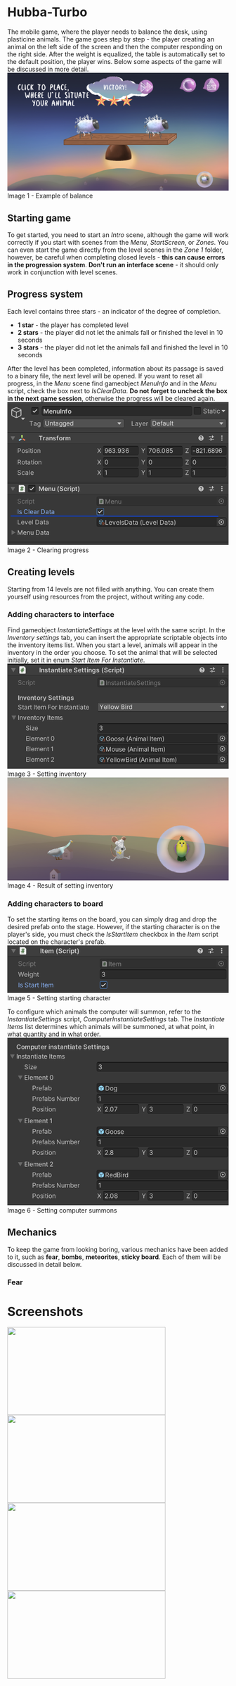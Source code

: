 # Hubba-Turbo
The mobile game, where the player needs to balance the desk, using plasticine animals. The game goes step by step - the player creating an animal on the left side of the screen and then the computer responding on the right side. After the weight is equalized, the table is automatically set to the default position, the player wins. Below some aspects of the game will be discussed in more detail.
![Level example](/Hubba-Turbo/Assets/ScreenShots/VictoryScreen.png "LevelExample")
Image 1 - Example of balance
## Starting game
To get started, you need to start an _Intro_ scene, although the game will work correctly if you start with scenes from the _Menu_, _StartScreen_, or _Zones_. You can even start the game directly from the level scenes in the _Zone 1_ folder, however, be careful when completing closed levels - __this can cause errors in the progression system__. __Don't run an interface scene__ - it should only work in conjunction with level scenes.
## Progress system
Each level contains three stars - an indicator of the degree of completion.
- __1 star__ - the player has completed level
- __2 stars__ - the player did not let the animals fall or finished the level in 10 seconds
- __3 stars__ - the player did not let the animals fall and finished the level in 10 seconds

After the level has been completed, information about its passage is saved to a binary file, the next level will be opened. If you want to reset all progress, in the _Menu_ scene find gameobject _MenuInfo_ and in the _Menu_ script, check the box next to _IsClearData_. __Do not forget to uncheck the box in the next game session__, otherwise the progress will be cleared again.
![Clear data](/Hubba-Turbo/Assets/ScreenShots/ClearScreen.png "Clear data")
Image 2 - Clearing progress

## Creating levels
Starting from 14 levels are not filled with anything. You can create them yourself using resources from the project, without writing any code.
### Adding characters to interface
Find gameobject _InstantiateSettings_ at the level with the same script. In the _Inventory settings_ tab, you can insert the appropriate scriptable objects into the inventory items list. When you start a level, animals will appear in the inventory in the order you choose. To set the animal that will be selected initially, set it in enum _Start Item  For Instantiate_.
![Clear data](/Hubba-Turbo/Assets/ScreenShots/SetInventoryScreen.png "Clear data")
Image 3 - Setting inventory
![Clear data](/Hubba-Turbo/Assets/ScreenShots/InventoryScreen.png "Clear data")
Image 4 - Result of setting inventory
### Adding characters to board
To set the starting items on the board, you can simply drag and drop the desired prefab onto the stage. However, if the starting character is on the player's side, you must check the _IsStartItem_ checkbox in the _Item_ script located on the character's prefab.
![Clear data](/Hubba-Turbo/Assets/ScreenShots/ItemScreen.png "Clear data")
Image 5 - Setting starting character

To configure which animals the computer will summon, refer to the _InstantiateSettings_ script, _ComputerInstantiateSettings_ tab. The _Instantiate Items_ list determines which animals will be summoned, at what point, in what quantity and in what order.
![Clear data](/Hubba-Turbo/Assets/ScreenShots/ComputerSettingsScreen.png "Clear data")
Image 6 - Setting computer summons

## Mechanics
To keep the game from looking boring, various mechanics have been added to it, such as __fear__, __bombs__, __meteorites__, __sticky board__. Each of them will be discussed in detail below.
### Fear

# Screenshots
<div>
  <img width="360" height="200" align="left" src="https://github.com/lKorron/Hubba-TurboRep/blob/master/Hubba-Turbo%20New/Assets/ScreenShots/StartScreen.png">
  <img width="360" height="200" align="left" src="https://github.com/lKorron/Hubba-TurboRep/blob/master/Hubba-Turbo%20New/Assets/ScreenShots/LevelsScreen.png">
</div>
<div margin-top = 100>
  <img width="360" height="200" align="left" src="https://github.com/lKorron/Hubba-TurboRep/blob/master/Hubba-Turbo%20New/Assets/ScreenShots/EscapeScreen.png">
  <img width="360" height="200" align="left" src="https://github.com/lKorron/Hubba-TurboRep/blob/master/Hubba-Turbo%20New/Assets/ScreenShots/OctaousScreen.png">
</div>
<div>
  <img width="360" height="200" align="center" src="https://github.com/lKorron/Hubba-TurboRep/blob/master/Hubba-Turbo%20New/Assets/ScreenShots/VictoryScreen.png>
</div>
